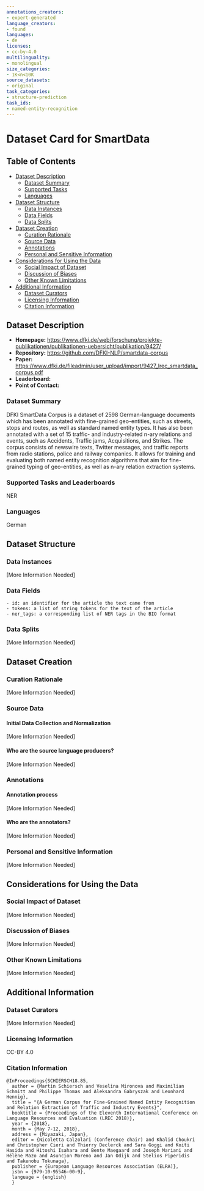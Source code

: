 ```yaml
---
annotations_creators:
- expert-generated
language_creators:
- found
languages:
- de
licenses:
- cc-by-4.0
multilinguality:
- monolingual
size_categories:
- 1K<n<10K
source_datasets:
- original
task_categories:
- structure-prediction
task_ids:
- named-entity-recognition
---
```


# Dataset Card for SmartData

## Table of Contents
- [Dataset Description](#dataset-description)
  - [Dataset Summary](#dataset-summary)
  - [Supported Tasks](#supported-tasks-and-leaderboards)
  - [Languages](#languages)
- [Dataset Structure](#dataset-structure)
  - [Data Instances](#data-instances)
  - [Data Fields](#data-instances)
  - [Data Splits](#data-instances)
- [Dataset Creation](#dataset-creation)
  - [Curation Rationale](#curation-rationale)
  - [Source Data](#source-data)
  - [Annotations](#annotations)
  - [Personal and Sensitive Information](#personal-and-sensitive-information)
- [Considerations for Using the Data](#considerations-for-using-the-data)
  - [Social Impact of Dataset](#social-impact-of-dataset)
  - [Discussion of Biases](#discussion-of-biases)
  - [Other Known Limitations](#other-known-limitations)
- [Additional Information](#additional-information)
  - [Dataset Curators](#dataset-curators)
  - [Licensing Information](#licensing-information)
  - [Citation Information](#citation-information)

## Dataset Description

- **Homepage:** https://www.dfki.de/web/forschung/projekte-publikationen/publikationen-uebersicht/publikation/9427/
- **Repository:** https://github.com/DFKI-NLP/smartdata-corpus
- **Paper:** https://www.dfki.de/fileadmin/user_upload/import/9427_lrec_smartdata_corpus.pdf
- **Leaderboard:**
- **Point of Contact:** 

### Dataset Summary

DFKI SmartData Corpus is a dataset of 2598 German-language documents
which has been annotated with fine-grained geo-entities, such as streets,
stops and routes, as well as standard named entity types. It has also
been annotated with a set of 15 traffic- and industry-related n-ary
relations and events, such as Accidents, Traffic jams, Acquisitions,
and Strikes. The corpus consists of newswire texts, Twitter messages,
and traffic reports from radio stations, police and railway companies.
It allows for training and evaluating both named entity recognition
algorithms that aim for fine-grained typing of geo-entities, as well
as n-ary relation extraction systems.

### Supported Tasks and Leaderboards

NER

### Languages

German

## Dataset Structure

### Data Instances

[More Information Needed]

### Data Fields

    - id: an identifier for the article the text came from
    - tokens: a list of string tokens for the text of the article
    - ner_tags: a corresponding list of NER tags in the BIO format

### Data Splits

[More Information Needed]

## Dataset Creation

### Curation Rationale

[More Information Needed]

### Source Data

#### Initial Data Collection and Normalization

[More Information Needed]

#### Who are the source language producers?

[More Information Needed]

### Annotations

#### Annotation process

[More Information Needed]

#### Who are the annotators?

[More Information Needed]

### Personal and Sensitive Information

[More Information Needed]

## Considerations for Using the Data

### Social Impact of Dataset

[More Information Needed]

### Discussion of Biases

[More Information Needed]

### Other Known Limitations

[More Information Needed]

## Additional Information

### Dataset Curators

[More Information Needed]

### Licensing Information

CC-BY 4.0

### Citation Information

```
@InProceedings{SCHIERSCH18.85,
  author = {Martin Schiersch and Veselina Mironova and Maximilian Schmitt and Philippe Thomas and Aleksandra Gabryszak and Leonhard Hennig},
  title = "{A German Corpus for Fine-Grained Named Entity Recognition and Relation Extraction of Traffic and Industry Events}",
  booktitle = {Proceedings of the Eleventh International Conference on Language Resources and Evaluation (LREC 2018)},
  year = {2018},
  month = {May 7-12, 2018},
  address = {Miyazaki, Japan},
  editor = {Nicoletta Calzolari (Conference chair) and Khalid Choukri and Christopher Cieri and Thierry Declerck and Sara Goggi and Koiti Hasida and Hitoshi Isahara and Bente Maegaard and Joseph Mariani and Hélène Mazo and Asuncion Moreno and Jan Odijk and Stelios Piperidis and Takenobu Tokunaga},
  publisher = {European Language Resources Association (ELRA)},
  isbn = {979-10-95546-00-9},
  language = {english}
  }
```
